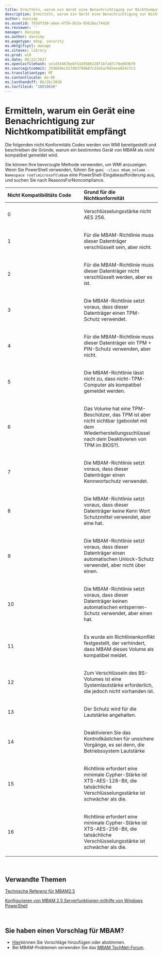 ```yaml
---
title: Ermitteln, warum ein Gerät eine Benachrichtigung zur Nichtkompatibilität empfängt
description: Ermitteln, warum ein Gerät eine Benachrichtigung zur Nichtkompatibilität empfängt
author: dansimp
ms.assetid: 793df330-a0ee-4759-b53a-95618ac74428
ms.reviewer: ''
manager: dansimp
ms.author: dansimp
ms.pagetype: mdop, security
ms.mktglfcycl: manage
ms.sitesec: library
ms.prod: w10
ms.date: 08/22/2017
ms.openlocfilehash: ce1d344676ebf4328506228f1bfa87c76e8036f9
ms.sourcegitcommit: 354664bc527d93f80687cd2eba70d1eea024c7c3
ms.translationtype: MT
ms.contentlocale: de-DE
ms.lasthandoff: 06/26/2020
ms.locfileid: "10810636"
---
```

# Ermitteln, warum ein Gerät eine Benachrichtigung zur Nichtkompatibilität empfängt


Die folgenden nicht Konformitäts Codes werden von WMI bereitgestellt und beschreiben die Gründe, warum ein bestimmtes Gerät von MBAM als nicht kompatibel gemeldet wird.

Sie können Ihre bevorzugte Methode verwenden, um WMI anzuzeigen. Wenn Sie PowerShell verwenden, führen Sie `gwmi -class mbam_volume -Namespace root\microsoft\mbam` eine PowerShell-Eingabeaufforderung aus, und suchen Sie nach ReasonsForNoncompliance.

<table>
<colgroup>
<col width="50%" />
<col width="50%" />
</colgroup>
<thead>
<tr class="header">
<th align="left">Nicht Kompatibilitäts Code</th>
<th align="left">Grund für die Nichtkonformität</th>
</tr>
</thead>
<tbody>
<tr class="odd">
<td align="left"><p>0</p></td>
<td align="left"><p>Verschlüsselungsstärke nicht AES 256.</p></td>
</tr>
<tr class="even">
<td align="left"><p>1</p></td>
<td align="left"><p>Für die MBAM-Richtlinie muss dieser Datenträger verschlüsselt sein, aber nicht.</p></td>
</tr>
<tr class="odd">
<td align="left"><p>2</p></td>
<td align="left"><p>Für die MBAM-Richtlinie muss dieser Datenträger nicht verschlüsselt werden, aber es ist.</p></td>
</tr>
<tr class="even">
<td align="left"><p>3</p></td>
<td align="left"><p>Die MBAM-Richtlinie setzt voraus, dass dieser Datenträger einen TPM-Schutz verwendet.</p></td>
</tr>
<tr class="odd">
<td align="left"><p>4</p></td>
<td align="left"><p>Für die MBAM-Richtlinie muss dieser Datenträger ein TPM + PIN-Schutz verwenden, aber nicht.</p></td>
</tr>
<tr class="even">
<td align="left"><p>5</p></td>
<td align="left"><p>Die MBAM-Richtlinie lässt nicht zu, dass nicht-TPM-Computer als kompatibel gemeldet werden.</p></td>
</tr>
<tr class="odd">
<td align="left"><p>6</p></td>
<td align="left"><p>Das Volume hat eine TPM-Beschützer, das TPM ist aber nicht sichtbar (gebootet mit dem Wiederherstellungsschlüssel nach dem Deaktivieren von TPM im BIOS?).</p></td>
</tr>
<tr class="even">
<td align="left"><p>7</p></td>
<td align="left"><p>Die MBAM-Richtlinie setzt voraus, dass dieser Datenträger einen Kennwortschutz verwendet.</p></td>
</tr>
<tr class="odd">
<td align="left"><p>8</p></td>
<td align="left"><p>Die MBAM-Richtlinie setzt voraus, dass dieser Datenträger keine Kenn Wort Schutzmittel verwendet, aber eine hat.</p></td>
</tr>
<tr class="even">
<td align="left"><p>9</p></td>
<td align="left"><p>Die MBAM-Richtlinie setzt voraus, dass dieser Datenträger einen automatischen Unlock-Schutz verwendet, aber nicht über einen.</p></td>
</tr>
<tr class="odd">
<td align="left"><p>10</p></td>
<td align="left"><p>Die MBAM-Richtlinie setzt voraus, dass dieser Datenträger keinen automatischen entsperren-Schutz verwendet, aber einen hat.</p></td>
</tr>
<tr class="even">
<td align="left"><p>11</p></td>
<td align="left"><p>Es wurde ein Richtlinienkonflikt festgestellt, der verhindert, dass MBAM dieses Volume als kompatibel meldet.</p></td>
</tr>
<tr class="odd">
<td align="left"><p>12</p></td>
<td align="left"><p>Zum Verschlüsseln des BS-Volumes ist eine Systemlautstärke erforderlich, die jedoch nicht vorhanden ist.</p></td>
</tr>
<tr class="even">
<td align="left"><p>13</p></td>
<td align="left"><p>Der Schutz wird für die Lautstärke angehalten.</p></td>
</tr>
<tr class="odd">
<td align="left"><p>14</p></td>
<td align="left"><p>Deaktivieren Sie das Kontrollkästchen für unsichere Vorgänge, es sei denn, die Betriebssystem Lautstärke</p></td>
</tr>
<tr class="even">
<td align="left"><p>15</p></td>
<td align="left"><p>Richtlinie erfordert eine minimale Cypher-Stärke ist XTS-AES-128-Bit, die tatsächliche Verschlüsselungsstärke ist schwächer als die.</p></td>
</tr>
<tr class="odd">
<td align="left"><p>16</p></td>
<td align="left"><p>Richtlinie erfordert eine minimale Cypher-Stärke ist XTS-AES-256-Bit, die tatsächliche Verschlüsselungsstärke ist schwächer als die.</p></td>
</tr>
</tbody>
</table>

 

## Verwandte Themen


[Technische Referenz für MBAM2.5](technical-reference-for-mbam-25.md)

[Konfigurieren von MBAM 2.5 Serverfunktionen mithilfe von Windows PowerShell](configuring-mbam-25-server-features-by-using-windows-powershell.md)

 
## Sie haben einen Vorschlag für MBAM?
- [Hier](http://mbam.uservoice.com/forums/268571-microsoft-bitlocker-administration-and-monitoring)können Sie Vorschläge hinzufügen oder abstimmen. 
- Bei MBAM-Problemen verwenden Sie das [MBAM TechNet-Forum](https://social.technet.microsoft.com/Forums/home?forum=mdopmbam).
 





